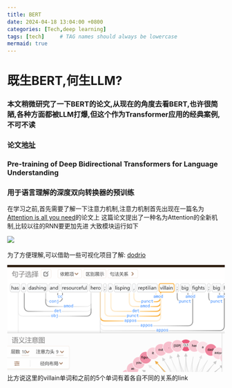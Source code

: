 ```yaml
---
title: BERT
date: 2024-04-18 13:04:00 +0800
categories: [Tech,deep learning]
tags: [tech]     # TAG names should always be lowercase
mermaid: true
---
```


# 既生BERT,何生LLM?
### 本文稍微研究了一下BERT的论文,从现在的角度去看BERT,也许很简陋,各种方面都被LLM打爆,但这个作为Transformer应用的经典案例,不可不读

### 论文[地址](https://arxiv.org/abs/1810.04805)
### Pre-training of Deep Bidirectional Transformers for Language Understanding
### 用于语言理解的深度双向转换器的预训练

在学习之前,首先需要了解一下注意力机制,注意力机制首先出现在一篇名为[Attention is all you need](https://arxiv.org/abs/1706.03762)的论文上
这篇论文提出了一种名为Attention的全新机制,比较以往的RNN要更加先进
大致模块运行如下

![](https://ar5iv.labs.arxiv.org/html/1706.03762/assets/Figures/ModalNet-21.png)

为了方便理解,可以借助一些可视化项目了解:
[dodrio](https://github.com/poloclub/dodrio)

![](https://raw.githubusercontent.com/Moeary/pic_bed/main/img/202404231037070.png)
比方说这里的villain单词和之前的5个单词有着各自不同的关系的link

